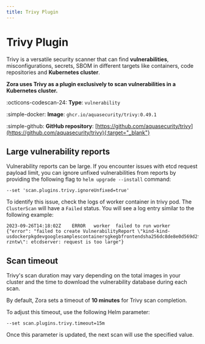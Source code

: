 ```yaml
---
title: Trivy Plugin 
---
```


# Trivy Plugin

Trivy is a versatile security scanner that can find **vulnerabilities**, misconfigurations, secrets, SBOM 
in different targets like containers, code repositories and **Kubernetes cluster**.

**Zora uses Trivy as a plugin exclusively to scan vulnerabilities in a Kubernetes cluster.**

:octicons-codescan-24: **Type**: `vulnerability`

:simple-docker: **Image**: `ghcr.io/aquasecurity/trivy:0.49.1`

:simple-github: **GitHub repository**: [https://github.com/aquasecurity/trivy](https://github.com/aquasecurity/trivy){:target="_blank"}

## Large vulnerability reports

Vulnerability reports can be large.
If you encounter issues with etcd request payload limit, you can ignore unfixed vulnerabilities from reports 
by providing the following flag to `helm upgrade --install` command:

```
--set 'scan.plugins.trivy.ignoreUnfixed=true'
```

To identify this issue, check the logs of worker container in trivy pod.
The `ClusterScan` will have a `Failed` status. You will see a log entry similar to the following example:

```
2023-09-26T14:18:02Z	ERROR	worker	failed to run worker	{"error": "failed to create VulnerabilityReport \"kind-kind-usdockerpkgdevgooglesamplescontainersgkegbfrontendsha256dc8de8e0d569d2f828b187528c9317bd6b605c273ac5a282aebe471f630420fc-rzntw\": etcdserver: request is too large"}
```

## Scan timeout

Trivy's scan duration may vary depending on the total images in your cluster 
and the time to download the vulnerability database during each scan. 

By default, Zora sets a timeout of **10 minutes** for Trivy scan completion.

To adjust this timeout, use the following Helm parameter:

```shell
--set scan.plugins.trivy.timeout=15m
```

Once this parameter is updated, the next scan will use the specified value.
